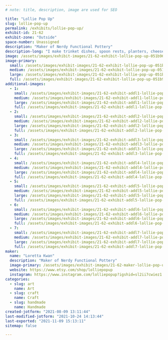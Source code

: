 ```yaml
---
# note: title, description, image are used for SEO

title: "Lollie Pop Up"
slug: lollie-pop-up
permalink: /exhibits/lollie-pop-up/
exhibit-id: 21-62
exhibit-zone: "Outside"
space-number: Unassigned
description: "Maker of Nerdy Functional Pottery"
description-long: "I make trinket dishes, spoon rests, planters, cheese boards, spoons, tiny figurines, and dice towers."
image: /assets/images/exhibit-images/21-62-exhibit-lollie-pop-up-051b96c0-88ea-477c-8a45-212929475c04-large.jpeg
image-primary: 
  small: /assets/images/exhibit-images/21-62-exhibit-lollie-pop-up-051b96c0-88ea-477c-8a45-212929475c04-small.jpeg
  medium: /assets/images/exhibit-images/21-62-exhibit-lollie-pop-up-051b96c0-88ea-477c-8a45-212929475c04-medium.jpeg
  large: /assets/images/exhibit-images/21-62-exhibit-lollie-pop-up-051b96c0-88ea-477c-8a45-212929475c04-large.jpeg
  full: /assets/images/exhibit-images/21-62-exhibit-lollie-pop-up-051b96c0-88ea-477c-8a45-212929475c04-full.jpeg
additional-images: 
  - 1:
    small: /assets/images/exhibit-images/21-62-exhibit-addl1-lollie-pop-up-0571cf11-824c-46ee-ad1e-3b9e8d817b91-small.jpeg
    medium: /assets/images/exhibit-images/21-62-exhibit-addl1-lollie-pop-up-0571cf11-824c-46ee-ad1e-3b9e8d817b91-medium.jpeg
    large: /assets/images/exhibit-images/21-62-exhibit-addl1-lollie-pop-up-0571cf11-824c-46ee-ad1e-3b9e8d817b91-large.jpeg
    full: /assets/images/exhibit-images/21-62-exhibit-addl1-lollie-pop-up-0571cf11-824c-46ee-ad1e-3b9e8d817b91-full.jpeg
  - 2:
    small: /assets/images/exhibit-images/21-62-exhibit-addl2-lollie-pop-up-40456b17-f11b-4daf-9f39-b5e4b12ed67f-small.jpeg
    medium: /assets/images/exhibit-images/21-62-exhibit-addl2-lollie-pop-up-40456b17-f11b-4daf-9f39-b5e4b12ed67f-medium.jpeg
    large: /assets/images/exhibit-images/21-62-exhibit-addl2-lollie-pop-up-40456b17-f11b-4daf-9f39-b5e4b12ed67f-large.jpeg
    full: /assets/images/exhibit-images/21-62-exhibit-addl2-lollie-pop-up-40456b17-f11b-4daf-9f39-b5e4b12ed67f-full.jpeg
  - 3:
    small: /assets/images/exhibit-images/21-62-exhibit-addl3-lollie-pop-up-71547fd8-8ec1-4490-910e-6480a41c4fe0-small.jpeg
    medium: /assets/images/exhibit-images/21-62-exhibit-addl3-lollie-pop-up-71547fd8-8ec1-4490-910e-6480a41c4fe0-medium.jpeg
    large: /assets/images/exhibit-images/21-62-exhibit-addl3-lollie-pop-up-71547fd8-8ec1-4490-910e-6480a41c4fe0-large.jpeg
    full: /assets/images/exhibit-images/21-62-exhibit-addl3-lollie-pop-up-71547fd8-8ec1-4490-910e-6480a41c4fe0-full.jpeg
  - 4:
    small: /assets/images/exhibit-images/21-62-exhibit-addl4-lollie-pop-up-74024fb7-72f6-4250-af32-55af134d6521-small.jpeg
    medium: /assets/images/exhibit-images/21-62-exhibit-addl4-lollie-pop-up-74024fb7-72f6-4250-af32-55af134d6521-medium.jpeg
    large: /assets/images/exhibit-images/21-62-exhibit-addl4-lollie-pop-up-74024fb7-72f6-4250-af32-55af134d6521-large.jpeg
    full: /assets/images/exhibit-images/21-62-exhibit-addl4-lollie-pop-up-74024fb7-72f6-4250-af32-55af134d6521-full.jpeg
  - 5:
    small: /assets/images/exhibit-images/21-62-exhibit-addl5-lollie-pop-up-8cf9c60a-9280-40da-b75f-0468a59cd05f-small.jpeg
    medium: /assets/images/exhibit-images/21-62-exhibit-addl5-lollie-pop-up-8cf9c60a-9280-40da-b75f-0468a59cd05f-medium.jpeg
    large: /assets/images/exhibit-images/21-62-exhibit-addl5-lollie-pop-up-8cf9c60a-9280-40da-b75f-0468a59cd05f-large.jpeg
    full: /assets/images/exhibit-images/21-62-exhibit-addl5-lollie-pop-up-8cf9c60a-9280-40da-b75f-0468a59cd05f-full.jpeg
  - 6:
    small: /assets/images/exhibit-images/21-62-exhibit-addl6-lollie-pop-up-d869423f-48fb-4686-b76d-d5aa7583d09d-small.jpeg
    medium: /assets/images/exhibit-images/21-62-exhibit-addl6-lollie-pop-up-d869423f-48fb-4686-b76d-d5aa7583d09d-medium.jpeg
    large: /assets/images/exhibit-images/21-62-exhibit-addl6-lollie-pop-up-d869423f-48fb-4686-b76d-d5aa7583d09d-large.jpeg
    full: /assets/images/exhibit-images/21-62-exhibit-addl6-lollie-pop-up-d869423f-48fb-4686-b76d-d5aa7583d09d-full.jpeg
  - 7:
    small: /assets/images/exhibit-images/21-62-exhibit-addl7-lollie-pop-up-fa745ba1-8f26-464f-8333-40d6bb133fdf-small.jpeg
    medium: /assets/images/exhibit-images/21-62-exhibit-addl7-lollie-pop-up-fa745ba1-8f26-464f-8333-40d6bb133fdf-medium.jpeg
    large: /assets/images/exhibit-images/21-62-exhibit-addl7-lollie-pop-up-fa745ba1-8f26-464f-8333-40d6bb133fdf-large.jpeg
    full: /assets/images/exhibit-images/21-62-exhibit-addl7-lollie-pop-up-fa745ba1-8f26-464f-8333-40d6bb133fdf-full.jpeg
maker: 
  name: "Loretta Kwan"
  description: "Maker of Nerdy Functional Pottery"
  image-primary: /assets/images/exhibit-images/21-62-maker-lollie-pop-up-9e8fa0d0-214f-4372-939e-4362bd9adbbe-medium.jpeg
  website: https://www.etsy.com/shop/lolliepopup
  instagram: https://www.instagram.com/lolliepopup?igshid=sl2ii7cwiez1
categories: 
  - slug: art
    name: Art
  - slug: craft
    name: Craft
  - slug: handmade
    name: Handmade
created-jotform: "2021-08-09 13:11:44"
last-modified-jotform: "2021-10-24 14:13:44"
last-exported: "2021-11-09 15:13:11"
sitemap: false

---
```

